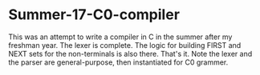 # Summer-17-C0-compiler
This was an attempt to write a compiler in C in the summer after my freshman year. The lexer is complete. The logic for building FIRST and NEXT sets for the non-terminals is also there. That's it. Note the lexer and the parser are general-purpose, then instantiated for C0 grammer.

